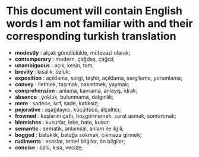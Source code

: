 # This document will contain English words I am not familiar with and their corresponding turkish translation
- **modestly** : alçak gönüllülükle, mütevazi olarak;
- **contemporary** : modern, çağdaş, çağcıl;
- **unambiguous** : açık, kesin, tam;
- **brevity** : kısalık, özlük;
- **exposition** : açıklama, sergi, teşhir, açıklama, sergileme, yorumlama;
- **convey** : iletmek, taşımak, nakletmek, yaymak;
- **comprehension** : anlama, kavrama, anlayış, idrak;
- **absence** : yokluk, bulunmama, dalgınlık;
- **mere** : sadece, sırf, sade, katıksız;
- **pejorative** : aşağılayıcı, küçültücü, alçaltıcı;
- **frowned** : kaşlarını çattı, hoşgörmemek, surat asmak, somurtmak;
- **blemishes** : kusurlar, leke, hata, kusur;
- **semantic** : sematik, anlamsal, anlam ile ilgili;
- **bogged** : bataklık, batağa sokmak, çıkmaza girmek;
- **rudiments** : esaslar, temel bilgiler, ön bilgiler;
- **concise** : özlü, kısa, vecize;